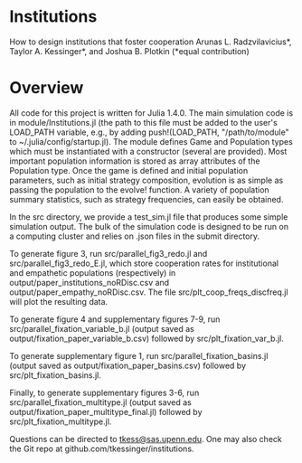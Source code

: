 # Institutions
How to design institutions that foster cooperation
Arunas L. Radzvilavicius*, Taylor A. Kessinger*, and Joshua B. Plotkin
(*equal contribution)

# Overview
All code for this project is written for Julia 1.4.0.
The main simulation code is in module/Institutions.jl (the path to this file must be added to the user's LOAD_PATH variable, e.g., by adding push!(LOAD_PATH, "/path/to/module" to ~/.julia/config/startup.jl).
The module defines Game and Population types which must be instantiated with a constructor (several are provided).
Most important population information is stored as array attributes of the Population type.
Once the game is defined and initial population parameters, such as initial strategy composition, evolution is as simple as passing the population to the evolve! function.
A variety of population summary statistics, such as strategy frequencies, can easily be obtained.

In the src directory, we provide a test_sim.jl file that produces some simple simulation output.
The bulk of the simulation code is designed to be run on a computing cluster and relies on .json files in the submit directory.

To generate figure 3, run src/parallel_fig3_redo.jl and src/parallel_fig3_redo_E.jl, which store cooperation rates for institutional and empathetic populations (respectively) in output/paper_institutions_noRDisc.csv and output/paper_empathy_noRDisc.csv.
The file src/plt_coop_freqs_discfreq.jl will plot the resulting data.

To generate figure 4 and supplementary figures 7-9, run src/parallel_fixation_variable_b.jl (output saved as output/fixation_paper_variable_b.csv) followed by src/plt_fixation_var_b.jl.

To generate supplementary figure 1, run src/parallel_fixation_basins.jl (output saved as output/fixation_paper_basins.csv) followed by src/plt_fixation_basins.jl.

Finally, to generate supplementary figures 3-6, run src/parallel_fixation_multitype.jl (output saved as output/fixation_paper_multitype_final.jl) followed by src/plt_fixation_multitype.jl.

Questions can be directed to tkess@sas.upenn.edu.
One may also check the Git repo at github.com/tkessinger/institutions.

